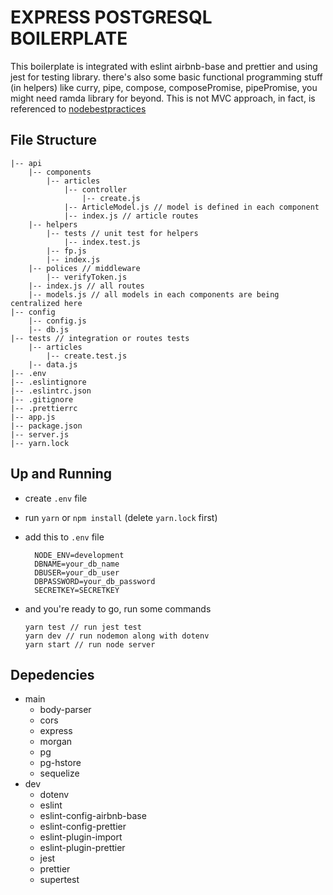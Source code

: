 # EXPRESS POSTGRESQL BOILERPLATE

This boilerplate is integrated with eslint airbnb-base and prettier and using jest for testing library. there's also some basic functional programming stuff (in helpers) like curry, pipe, compose, composePromise, pipePromise, you might need ramda library for beyond. This is not MVC approach, in fact, is referenced to [nodebestpractices](https://github.com/i0natan/nodebestpractices)

## File Structure

```
|-- api
    |-- components
        |-- articles
            |-- controller
                |-- create.js
            |-- ArticleModel.js // model is defined in each component
            |-- index.js // article routes
    |-- helpers
        |-- tests // unit test for helpers
            |-- index.test.js
        |-- fp.js
        |-- index.js
    |-- polices // middleware
        |-- verifyToken.js
    |-- index.js // all routes
    |-- models.js // all models in each components are being centralized here
|-- config
    |-- config.js
    |-- db.js
|-- tests // integration or routes tests
    |-- articles
        |-- create.test.js
    |-- data.js
|-- .env
|-- .eslintignore
|-- .eslintrc.json
|-- .gitignore
|-- .prettierrc
|-- app.js
|-- package.json
|-- server.js
|-- yarn.lock
```

## Up and Running

- create `.env` file
- run `yarn` or `npm install` (delete `yarn.lock` first)
- add this to `.env` file
  ```
    NODE_ENV=development
    DBNAME=your_db_name
    DBUSER=your_db_user
    DBPASSWORD=your_db_password
    SECRETKEY=SECRETKEY
  ```
- and you're ready to go, run some commands

  ```
  yarn test // run jest test
  yarn dev // run nodemon along with dotenv
  yarn start // run node server
  ```

## Depedencies

- main
  - body-parser
  - cors
  - express
  - morgan
  - pg
  - pg-hstore
  - sequelize
- dev
  - dotenv
  - eslint
  - eslint-config-airbnb-base
  - eslint-config-prettier
  - eslint-plugin-import
  - eslint-plugin-prettier
  - jest
  - prettier
  - supertest
